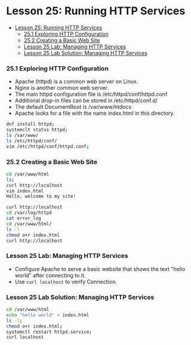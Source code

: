 # Lesson 25: Running HTTP Services

- [Lesson 25: Running HTTP Services](#lesson-25-running-http-services)
    - [25.1 Exploring HTTP Configuration](#251-exploring-http-configuration)
    - [25.2 Creating a Basic Web Site](#252-creating-a-basic-web-site)
    - [Lesson 25 Lab: Managing HTTP Services](#lesson-25-lab-managing-http-services)
    - [Lesson 25 Lab Solution: Managing HTTP Services](#lesson-25-lab-solution-managing-http-services)

### 25.1 Exploring HTTP Configuration

- Apache (httpd) is a common web server on Linux.
- Nginx is another common web server.
- The main httpd configuration file is /etc/httpd/conf/httpd.conf
- Additional drop-in files can be stored in /etc/httpd/conf.d/
- The default DocumentRoot is /var/www/htdocs
- Apache looks for a file with the name index.html in this directory.

```bash
dnf install httpd;
systemclt status httpd;
ls /var/www/
ls /etc/httpd/conf/
vim /etc/httpd/conf/httpd.conf;
```

### 25.2 Creating a Basic Web Site

```bash
cd /var/www/html
ls;
curl http://localhost
vim index.html
Hello, welcome to my site!

curl http://localhost
cd /var/log/httpd
cat error_log
cd /var/www/html/
ls -l
chmod o+r index.html
curl http://localhost
```

### Lesson 25 Lab: Managing HTTP Services

- Configure Apache to serve a basic website that shows the text "hello world" after connecting to it.
- Use `curl localhost` to verify Connection.

### Lesson 25 Lab Solution: Managing HTTP Services

```bash
cd /var/www/html
echo "hello world" > index.html
ls -l;
chmod o+r index.html;
systemctl restart httpd.service;
curl localhost
```
